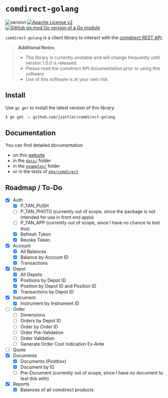 
`comdirect-golang`
===
![version](https://img.shields.io/github/v/release/jsattler/comdirect-golang?include_prereleases)
[![Apache License v2](https://img.shields.io/github/license/jsattler/comdirect-golang)](http://www.apache.org/licenses/)
[![GitHub go.mod Go version of a Go module](https://img.shields.io/github/go-mod/go-version/jsattler/comdirect-golang)](https://github.com/jsattler/comdirect-golang)

`comdirect-golang` is a client library to interact with
the [comdirect REST API](https://www.comdirect.de/cms/kontakt-zugaenge-api.html).

> **Additional Notes**
> * The library is currently unstable and will change frequently until version 1.0.0 is released
> * Please read the comdirect API documentation prior to using this software
> * Use of this software is at your own risk

Install
---
Use `go get` to install the latest version of this library:
```bash
$ go get -u github.com/jsattler/comdirect-golang
```

Documentation
---
You can find detailed documentation
* on this [website](https://jsattler.github.io/comdirect-golang/#/)
* in the [`docs/`](docs/getting-started.md) folder
* in the [`examples/`](examples) folder
* or in the tests of [`pkg/comdirect`](pkg/comdirect)

Roadmap / To-Do
---

* [x] Auth
  * [x] P_TAN_PUSH
  * [ ] P_TAN_PHOTO (currently out of scope, since the package is not intended for use in front end apps)
  * [ ] P_TAN_APP (currently out of scope, since I have no chance to test this)
  * [x] Refresh Token
  * [x] Revoke Token
* [x] Account
  * [x] All Balances
  * [x] Balance by Account ID
  * [x] Transactions
* [x] Depot
  * [x] All Depots
  * [x] Positions by Depot ID
  * [x] Position by Depot ID and Position ID
  * [x] Transactions by Depot ID
* [x] Instrument
  * [x] Instrument by Instrument ID
* [ ] Order
  * [ ] Dimensions
  * [ ] Orders by Depot ID
  * [ ] Order by Order ID
  * [ ] Order Pre-Validation
  * [ ] Order Validation
  * [ ] Generate Order Cost Indication Ex-Ante
* [ ] Quote
* [x] Documents
  * [x] Documents (Postbox)
  * [x] Document by ID
  * [ ] Pre-Document (currently out of scope, since I have no document to test this with)
* [x] Reports
  * [x] Balances of all comdirect products